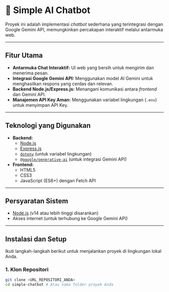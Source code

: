 # 🤖 Simple AI Chatbot

Proyek ini adalah implementasi *chatbot* sederhana yang terintegrasi dengan Google Gemini API, memungkinkan percakapan interaktif melalui antarmuka web.

---

## Fitur Utama

* **Antarmuka Chat Interaktif:** UI web yang bersih untuk mengirim dan menerima pesan.
* **Integrasi Google Gemini API:** Menggunakan model AI Gemini untuk menghasilkan respons yang cerdas dan relevan.
* **Backend Node.js/Express.js:** Menangani komunikasi antara *frontend* dan Gemini API.
* **Manajemen API Key Aman:** Menggunakan variabel lingkungan (`.env`) untuk menyimpan API Key.

---

## Teknologi yang Digunakan

* **Backend:**
    * [Node.js](https://nodejs.org/)
    * [Express.js](https://expressjs.com/)
    * [`dotenv`](https://www.npmjs.com/package/dotenv) (untuk variabel lingkungan)
    * [`@google/generative-ai`](https://www.npmjs.com/package/@google/generative-ai) (untuk integrasi Gemini API)
* **Frontend:**
    * HTML5
    * CSS3
    * JavaScript (ES6+) dengan Fetch API

---

## Persyaratan Sistem

* [Node.js](https://nodejs.org/en/download/) (v14 atau lebih tinggi disarankan)
* Akses internet (untuk terhubung ke Google Gemini API)

---

## Instalasi dan Setup

Ikuti langkah-langkah berikut untuk menjalankan proyek di lingkungan lokal Anda.

### 1. Klon Repositori

```bash
git clone <URL_REPOSITORI_ANDA>
cd simple-chatbot # Atau nama folder proyek Anda
